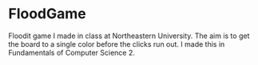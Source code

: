 # FloodGame
Floodit game I made in class at Northeastern University. The aim is to get the board to a single color before the clicks run out. I made this in Fundamentals of Computer Science 2. 
